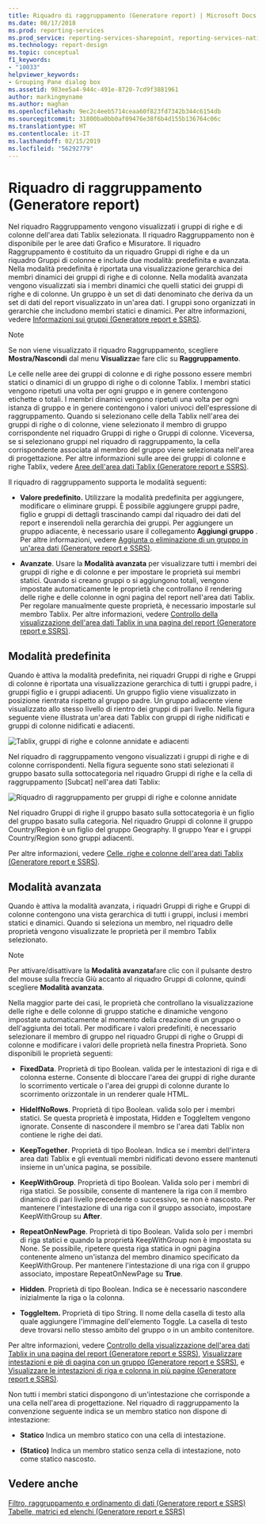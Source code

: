 ```yaml
---
title: Riquadro di raggruppamento (Generatore report) | Microsoft Docs
ms.date: 08/17/2018
ms.prod: reporting-services
ms.prod_service: reporting-services-sharepoint, reporting-services-native
ms.technology: report-design
ms.topic: conceptual
f1_keywords:
- "10033"
helpviewer_keywords:
- Grouping Pane dialog box
ms.assetid: 983ee5a4-944c-491e-8720-7cd9f3881961
author: markingmyname
ms.author: maghan
ms.openlocfilehash: 9ec2c4eeb5714ceaa60f823fd7342b344c6154db
ms.sourcegitcommit: 31800ba0bb0af09476e38f6b4d155b136764c06c
ms.translationtype: HT
ms.contentlocale: it-IT
ms.lasthandoff: 02/15/2019
ms.locfileid: "56292779"
---
```

# <a name="grouping-pane-report-builder"></a>Riquadro di raggruppamento (Generatore report)
  Nel riquadro Raggruppamento vengono visualizzati i gruppi di righe e di colonne dell'area dati Tablix selezionata. Il riquadro Raggruppamento non è disponibile per le aree dati Grafico e Misuratore. Il riquadro Raggruppamento è costituito da un riquadro Gruppi di righe e da un riquadro Gruppi di colonne e include due modalità: predefinita e avanzata. Nella modalità predefinita è riportata una visualizzazione gerarchica dei membri dinamici dei gruppi di righe e di colonne. Nella modalità avanzata vengono visualizzati sia i membri dinamici che quelli statici dei gruppi di righe e di colonne. Un gruppo è un set di dati denominato che deriva da un set di dati del report visualizzato in un'area dati. I gruppi sono organizzati in gerarchie che includono membri statici e dinamici. Per altre informazioni, vedere [Informazioni sui gruppi &#40;Generatore report e SSRS&#41;](../../reporting-services/report-design/understanding-groups-report-builder-and-ssrs.md).  
  
> [!NOTE]  
>  Se non viene visualizzato il riquadro Raggruppamento, scegliere **Mostra/Nascondi** dal menu **Visualizza**e fare clic su **Raggruppamento**.  
  
 Le celle nelle aree dei gruppi di colonne e di righe possono essere membri statici o dinamici di un gruppo di righe o di colonne Tablix. I membri statici vengono ripetuti una volta per ogni gruppo e in genere contengono etichette o totali. I membri dinamici vengono ripetuti una volta per ogni istanza di gruppo e in genere contengono i valori univoci dell'espressione di raggruppamento. Quando si selezionano celle della Tablix nell'area dei gruppi di righe o di colonne, viene selezionato il membro di gruppo corrispondente nel riquadro Gruppi di righe o Gruppi di colonne. Viceversa, se si selezionano gruppi nel riquadro di raggruppamento, la cella corrispondente associata al membro del gruppo viene selezionata nell'area di progettazione. Per altre informazioni sulle aree dei gruppi di colonne e righe Tablix, vedere [Aree dell'area dati Tablix &#40;Generatore report e SSRS&#41;](../../reporting-services/report-design/tablix-data-region-areas-report-builder-and-ssrs.md).  
  
 Il riquadro di raggruppamento supporta le modalità seguenti:  
  
-   **Valore predefinito.** Utilizzare la modalità predefinita per aggiungere, modificare o eliminare gruppi. È possibile aggiungere gruppi padre, figlio e gruppi di dettagli trascinando campi dal riquadro dei dati del report e inserendoli nella gerarchia dei gruppi. Per aggiungere un gruppo adiacente, è necessario usare il collegamento **Aggiungi gruppo** . Per altre informazioni, vedere [Aggiunta o eliminazione di un gruppo in un'area dati &#40;Generatore report e SSRS&#41;](../../reporting-services/report-design/add-or-delete-a-group-in-a-data-region-report-builder-and-ssrs.md).  
  
-   **Avanzate**. Usare la **Modalità avanzata** per visualizzare tutti i membri dei gruppi di righe e di colonne e per impostare le proprietà sui membri statici. Quando si creano gruppi o si aggiungono totali, vengono impostate automaticamente le proprietà che controllano il rendering delle righe e delle colonne in ogni pagina del report nell'area dati Tablix. Per regolare manualmente queste proprietà, è necessario impostarle sul membro Tablix. Per altre informazioni, vedere [Controllo della visualizzazione dell'area dati Tablix in una pagina del report &#40;Generatore report e SSRS&#41;](../../reporting-services/report-design/controlling-the-tablix-data-region-display-on-a-report-page.md).  
  
## <a name="default-mode"></a>Modalità predefinita  
 Quando è attiva la modalità predefinita, nei riquadri Gruppi di righe e Gruppi di colonne è riportata una visualizzazione gerarchica di tutti i gruppi padre, i gruppi figlio e i gruppi adiacenti. Un gruppo figlio viene visualizzato in posizione rientrata rispetto al gruppo padre. Un gruppo adiacente viene visualizzato allo stesso livello di rientro dei gruppi di pari livello. Nella figura seguente viene illustrata un'area dati Tablix con gruppi di righe nidificati e gruppi di colonne nidificati e adiacenti.  
  
 ![Tablix, gruppi di righe e colonne annidate e adiacenti](../../reporting-services/report-design/media/rs-basictablixdesigngroupingpane.gif "Tablix, gruppi di righe e colonne annidate e adiacenti")  
  
 Nel riquadro di raggruppamento vengono visualizzati i gruppi di righe e di colonne corrispondenti. Nella figura seguente sono stati selezionati il gruppo basato sulla sottocategoria nel riquadro Gruppi di righe e la cella di raggruppamento [Subcat] nell'area dati Tablix:  
  
 ![Riquadro di raggruppamento per gruppi di righe e colonne annidate](../../reporting-services/report-design/media/rs-basictablixdesigngroupingpanedefaultview.gif "Riquadro di raggruppamento per gruppi di righe e colonne annidate")  
  
 Nel riquadro Gruppi di righe il gruppo basato sulla sottocategoria è un figlio del gruppo basato sulla categoria. Nel riquadro Gruppi di colonne il gruppo Country/Region è un figlio del gruppo Geography. Il gruppo Year e i gruppi Country/Region sono gruppi adiacenti.  
  
 Per altre informazioni, vedere [Celle, righe e colonne dell'area dati Tablix &#40;Generatore report e SSRS&#41;](../../reporting-services/report-design/tablix-data-region-cells-rows-and-columns-report-builder-and-ssrs.md).  
  
## <a name="advanced-mode"></a>Modalità avanzata  
 Quando è attiva la modalità avanzata, i riquadri Gruppi di righe e Gruppi di colonne contengono una vista gerarchica di tutti i gruppi, inclusi i membri statici e dinamici. Quando si seleziona un membro, nel riquadro delle proprietà vengono visualizzate le proprietà per il membro Tablix selezionato.  
  
> [!NOTE]  
>  Per attivare/disattivare la **Modalità avanzata**fare clic con il pulsante destro del mouse sulla freccia Giù accanto al riquadro Gruppi di colonne, quindi scegliere **Modalità avanzata**.  
  
 Nella maggior parte dei casi, le proprietà che controllano la visualizzazione delle righe e delle colonne di gruppo statiche e dinamiche vengono impostate automaticamente al momento della creazione di un gruppo o dell'aggiunta dei totali. Per modificare i valori predefiniti, è necessario selezionare il membro di gruppo nel riquadro Gruppi di righe o Gruppi di colonne e modificare i valori delle proprietà nella finestra Proprietà. Sono disponibili le proprietà seguenti:  
  
-   **FixedData**. Proprietà di tipo Boolean. valida per le intestazioni di riga e di colonna esterne. Consente di bloccare l'area dei gruppi di righe durante lo scorrimento verticale o l'area dei gruppi di colonne durante lo scorrimento orizzontale in un renderer quale HTML.  
  
-   **HideIfNoRows**. Proprietà di tipo Boolean. valida solo per i membri statici. Se questa proprietà è impostata, Hidden e ToggleItem vengono ignorate. Consente di nascondere il membro se l'area dati Tablix non contiene le righe dei dati.  
  
-   **KeepTogether**. Proprietà di tipo Boolean. Indica se i membri dell'intera area dati Tablix e gli eventuali membri nidificati devono essere mantenuti insieme in un'unica pagina, se possibile.  
  
-   **KeepWithGroup**. Proprietà di tipo Boolean. Valida solo per i membri di riga statici. Se possibile, consente di mantenere la riga con il membro dinamico di pari livello precedente o successivo, se non è nascosto. Per mantenere l'intestazione di una riga con il gruppo associato, impostare KeepWithGroup su **After**.  
  
-   **RepeatOnNewPage**. Proprietà di tipo Boolean. Valida solo per i membri di riga statici e quando la proprietà KeepWithGroup non è impostata su None. Se possibile, ripetere questa riga statica in ogni pagina contenente almeno un'istanza del membro dinamico specificato da KeepWithGroup. Per mantenere l'intestazione di una riga con il gruppo associato, impostare RepeatOnNewPage su **True**.  
  
-   **Hidden**. Proprietà di tipo Boolean. Indica se è necessario nascondere inizialmente la riga o la colonna.  
  
-   **ToggleItem.** Proprietà di tipo String. Il nome della casella di testo alla quale aggiungere l'immagine dell'elemento Toggle. La casella di testo deve trovarsi nello stesso ambito del gruppo o in un ambito contenitore.  
  
 Per altre informazioni, vedere [Controllo della visualizzazione dell'area dati Tablix in una pagina del report &#40;Generatore report e SSRS&#41;](../../reporting-services/report-design/controlling-the-tablix-data-region-display-on-a-report-page.md), [Visualizzare intestazioni e piè di pagina con un gruppo &#40;Generatore report e SSRS&#41;](../../reporting-services/report-design/display-headers-and-footers-with-a-group-report-builder-and-ssrs.md), e [Visualizzare le intestazioni di riga e colonna in più pagine &#40;Generatore report e SSRS&#41;](../../reporting-services/report-design/display-row-and-column-headers-on-multiple-pages-report-builder-and-ssrs.md).  
  
 Non tutti i membri statici dispongono di un'intestazione che corrisponde a una cella nell'area di progettazione. Nel riquadro di raggruppamento la convenzione seguente indica se un membro statico non dispone di intestazione:  
  
-   **Statico** Indica un membro statico con una cella di intestazione.  
  
-   **(Statico)** Indica un membro statico senza cella di intestazione, noto come statico nascosto.  
  
## <a name="see-also"></a>Vedere anche  
 [Filtro, raggruppamento e ordinamento di dati &#40;Generatore report e SSRS&#41;](../../reporting-services/report-design/filter-group-and-sort-data-report-builder-and-ssrs.md)   
 [Tabelle, matrici ed elenchi &#40;Generatore report e SSRS&#41;](../../reporting-services/report-design/tables-matrices-and-lists-report-builder-and-ssrs.md)  
  
  
